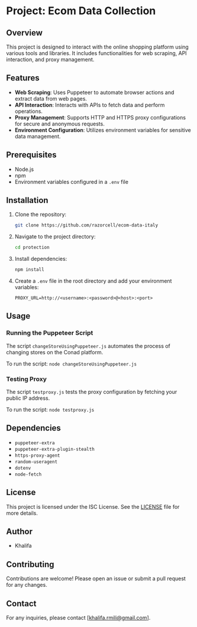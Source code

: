 # Project: Ecom Data Collection

## Overview

This project is designed to interact with the online shopping platform using various tools and libraries. It includes functionalities for web scraping, API interaction, and proxy management.

## Features

- **Web Scraping**: Uses Puppeteer to automate browser actions and extract data from web pages.
- **API Interaction**: Interacts with APIs to fetch data and perform operations.
- **Proxy Management**: Supports HTTP and HTTPS proxy configurations for secure and anonymous requests.
- **Environment Configuration**: Utilizes environment variables for sensitive data management.

## Prerequisites

- Node.js
- npm
- Environment variables configured in a `.env` file

## Installation

1. Clone the repository:
   ```bash
   git clone https://github.com/razorcell/ecom-data-italy
   ```

2. Navigate to the project directory:
   ```bash
   cd protection
   ```

3. Install dependencies:
   ```bash
   npm install
   ```

4. Create a `.env` file in the root directory and add your environment variables:
   ```
   PROXY_URL=http://<username>:<password>@<host>:<port>
   ```

## Usage

### Running the Puppeteer Script

The script `changeStoreUsingPuppeteer.js` automates the process of changing stores on the Conad platform.

To run the script:
    ```
    node changeStoreUsingPuppeteer.js
    ```

### Testing Proxy

The script `testproxy.js` tests the proxy configuration by fetching your public IP address.

To run the script:
    ```
    node testproxy.js
    ```

## Dependencies

- `puppeteer-extra`
- `puppeteer-extra-plugin-stealth`
- `https-proxy-agent`
- `random-useragent`
- `dotenv`
- `node-fetch`

## License

This project is licensed under the ISC License. See the [LICENSE](LICENSE) file for more details.

## Author

- Khalifa

## Contributing

Contributions are welcome! Please open an issue or submit a pull request for any changes.

## Contact

For any inquiries, please contact [khalifa.rmili@gmail.com].